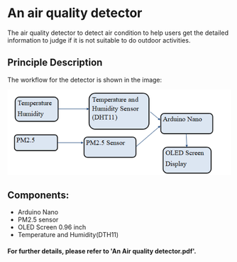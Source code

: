 # An air quality detector
The air quality detector to detect air condition to help users get the detailed information to judge if it is not suitable to do outdoor activities.  
## Principle Description
The workflow for the detector is shown in the image:  

![working procedure](https://github.com/18563407351/Air-quality-detector/blob/main/images/workflow.png)
## Components:  
* Arduino Nano
* PM2.5 sensor
* OLED Screen 0.96 inch
* Temperature and Humidity(DTH11)

#### For further details, please refer to 'An Air quality detector.pdf'.
